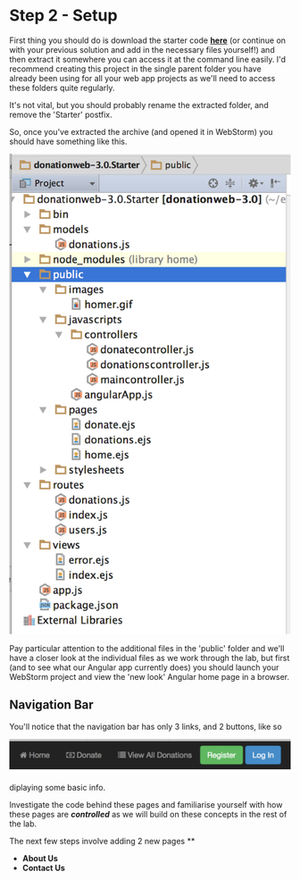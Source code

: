 
# Step 2 - Setup

First thing you should do is download the starter code **[here](../zips/donationweb-3.0.Starter.zip)** (or continue on with your previous solution and add in the necessary files yourself!) and then extract it somewhere you can access it at the command line easily. I'd recommend creating this project in the single parent folder you have already been using for all your web app projects as we'll need to access these folders quite regularly. 

It's not vital, but you should probably rename the extracted folder, and remove the 'Starter' postfix.

So, once you've extracted the archive (and opened it in WebStorm) you should have something like this.

![](../images/donationwebs-3.0.start.png)

Pay particular attention to the additional files in the 'public' folder and we'll have a closer look at the individual files as we work through the lab, but first (and to see what our Angular app currently does) you should launch your WebStorm project and view the 'new look' Angular home page in a browser.


## Navigation Bar

You'll notice that the navigation bar has only 3 links, and 2 buttons, like so

![](../images/navbar.lab1.v1.png)

diplaying some basic info.

Investigate the code behind these pages and familiarise yourself with how these pages are ***controlled*** as we will build on these concepts in the rest of the lab.

The next few steps involve adding 2 new pages
**
* **About Us**
* **Contact Us**
 

